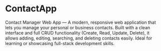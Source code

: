 # ContactApp
Contact Manager Web App — A modern, responsive web application that lets you manage your personal or business contacts. Built with a clean interface and full CRUD functionality (Create, Read, Update, Delete), it allows adding, editing, searching, and deleting contacts easily. Ideal for learning or showcasing full-stack development skills.
